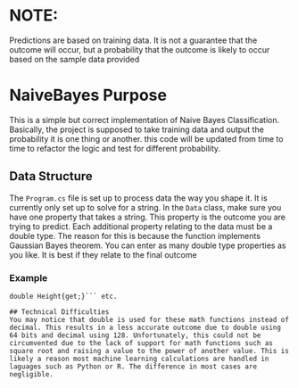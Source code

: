 # NOTE:
Predictions are based on training data. It is not a guarantee that the outcome will occur, but a probability that the outcome is likely to occur based on the sample data provided

# NaiveBayes Purpose

This is a simple but correct implementation of Naive Bayes Classification. Basically, the project is supposed to take training data and output the probability it is one thing or another.
this code will be updated from time to time to refactor the logic and test for different probability.

## Data Structure
The `Program.cs` file is set up to process data the way you shape it. It is currently only set up to solve for a string. In the `Data` class, make sure you have one property that takes a string. This property is the outcome you are trying to predict. Each additional property relating to the data must be a double type. The reason for this is because the function implements Gaussian Bayes theorem. You can enter as many double type properties as you like. It is best if they relate to the final outcome

### Example
```string Gender {get;}
double Height{get;}``` etc.

## Technical Difficulties
You may notice that double is used for these math functions instead of decimal. This results in a less accurate outcome due to double using 64 bits and decimal using 128. Unfortunately, this could not be circumvented due to the lack of support for math functions such as square root and raising a value to the power of another value. This is likely a reason most machine learning calculations are handled in laguages such as Python or R. The difference in most cases are negligible.
